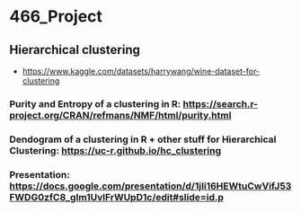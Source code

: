# 466_Project

## Hierarchical clustering

- https://www.kaggle.com/datasets/harrywang/wine-dataset-for-clustering

### Purity and Entropy of a clustering in R: https://search.r-project.org/CRAN/refmans/NMF/html/purity.html
### Dendogram of a clustering in R + other stuff for Hierarchical Clustering: https://uc-r.github.io/hc_clustering
### Presentation: https://docs.google.com/presentation/d/1jIi16HEWtuCwVifJ53FWDG0zfC8_glm1UvlFrWUpD1c/edit#slide=id.p
